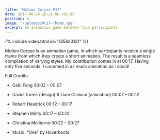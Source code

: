 ```yaml
---
title: 'Motion Corpse #17'
date: 2017-06-20 20:21:00 +01:00
position: 2
image: "/uploads/MC17-Thumb.jpg"
excerpt: An animation game between five participants
---
```


{% include video.html id="185823131" %}

Motion Corpse is an animation game, in which participants receive a single frame from which they create a short animation. The result is a seamless compilation of varying styles. My contribution comes in at 00:17. Having only five seconds, I crammed in as much animation as I could!

Full Credits:
* Gabi Fang 00:02 – 00:07
* David Torres (design) & Liam Clisham (animation) 00:07 – 00:12
* Robert Headrick 00:12 – 00:17
* Stephen Minty 00:17 – 00:22
* Christina Moliterno 00:22 – 00:27

* Music: “One” by Hoverboots